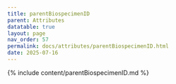 ```yaml
---
title: parentBiospecimenID
parent: Attributes
datatable: true
layout: page
nav_order: 57
permalink: docs/attributes/parentBiospecimenID.html
date: 2025-07-16
---
```

{% include content/parentBiospecimenID.md %}
